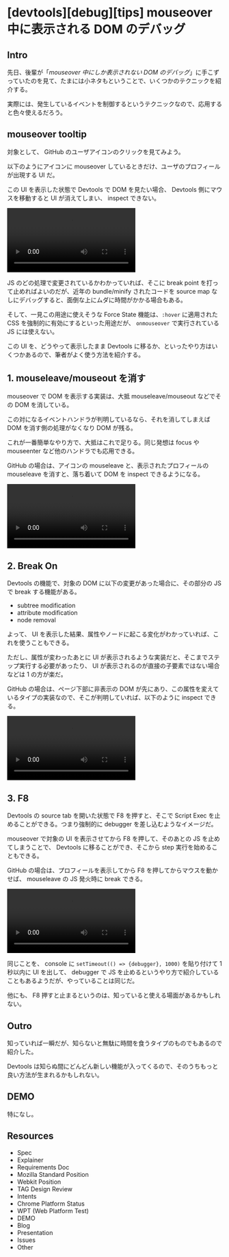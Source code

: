 # [devtools][debug][tips] mouseover 中に表示される DOM のデバッグ

## Intro

先日、後輩が「*mouseover 中にしか表示されない DOM のデバッグ*」に手こずっていたのを見て、たまには小ネタもということで、いくつかのテクニックを紹介する。

実際には、発生しているイベントを制御するというテクニックなので、応用すると色々使えるだろう。


## mouseover tooltip

対象として、 GitHub のユーザアイコンのクリックを見てみよう。

以下のようにアイコンに mouseover しているときだけ、ユーザのプロフィールが出現する UI だ。

この UI を表示した状態で Devtools で DOM を見たい場合、 Devtools 側にマウスを移動すると UI が消えてしまい、 inspect できない。

![マウスオーバーで出る UI が devtools でうまく inspect できない様のスクリーンレコード](0.debug-mouseover.mp4#2880x1800 "debug mouseover")

JS のどの処理で変更されているかわかっていれば、そこに break point を打って止めればよいのだが、近年の bundle/minify されたコードを source map なしにデバッグすると、面倒な上にムダに時間がかかる場合もある。

そして、一見この用途に使えそうな Force State 機能は、`:hover` に適用された CSS を強制的に有効にするといった用途だが、 `onmouseover` で実行されている JS には使えない。

この UI を、どうやって表示したまま Devtools に移るか、といったやり方はいくつかあるので、筆者がよく使う方法を紹介する。


## 1. mouseleave/mouseout を消す

mouseover で DOM を表示する実装は、大抵 mouseleave/mouseout などでその DOM を消している。

この対になるイベントハンドラが判明しているなら、それを消してしまえば DOM を消す側の処理がなくなり DOM が残る。

これが一番簡単なやり方で、大抵はこれで足りる。同じ発想は focus や mouseenter など他のハンドラでも応用できる。

GitHub の場合は、アイコンの mouseleave と、表示されたプロフィールの mouseleave を消すと、落ち着いて DOM を inspect できるようになる。

![mouseleave を消すことで UI が消えないようにし inspect する様のスクリーンレコード](1.remove-mouseleave.mp4#2880x1800 "remove mouseleave")


## 2. Break On

Devtools の機能で、対象の DOM に以下の変更があった場合に、その部分の JS で break する機能がある。

- subtree modification
- attribute modification
- node removal

よって、 UI を表示した結果、属性やノードに起こる変化がわかっていれば、これを使うこともできる。

ただし、属性が変わったあとに UI が表示されるような実装だと、そこまでステップ実行する必要があったり、 UI が表示されるのが直接の子要素ではない場合などは 1 の方が楽だ。

GitHub の場合は、ページ下部に非表示の DOM が先にあり、この属性を変えているタイプの実装なので、そこが判明していれば、以下のように inspect できる。

![attribute modification に break point を設定し UI が消えないようにし inspect する様のスクリーンレコード](2.break-on-state.mp4#2880x1800 "remove mouseleave")


## 3. F8

Devtools の source tab を開いた状態で F8 を押すと、そこで Script Exec を止めることができる。つまり強制的に debugger を差し込むようなイメージだ。

mouseover で対象の UI を表示させてから F8 を押して、そのあとの JS を止めてしまうことで、 Devtools に移ることができ、そこから step 実行を始めることもできる。

GitHub の場合は、プロフィールを表示してから F8 を押してからマウスを動かせば、 mouseleave の JS 発火時に break できる。

![UI が消える前に F8 でスクリプト実行を停止し inspect する様のスクリーンレコード](3.break-F8.mp4#2880x1800 "remove mouseleave")

同じことを、 console に `setTimeout(() => {debugger}, 1000)` を貼り付けて 1 秒以内に UI を出して、 debugger で JS を止めるというやり方で紹介していることもあるようだが、やっていることは同じだ。

他にも、 F8 押すと止まるというのは、知っていると使える場面があるかもしれない。


## Outro

知っていれば一瞬だが、知らないと無駄に時間を食うタイプのものでもあるので紹介した。

Devtools は知らぬ間にどんどん新しい機能が入ってくるので、そのうちもっと良い方法が生まれるかもしれない。


## DEMO

特になし。


## Resources

- Spec
- Explainer
- Requirements Doc
- Mozilla Standard Position
- Webkit Position
- TAG Design Review
- Intents
- Chrome Platform Status
- WPT (Web Platform Test)
- DEMO
- Blog
- Presentation
- Issues
- Other